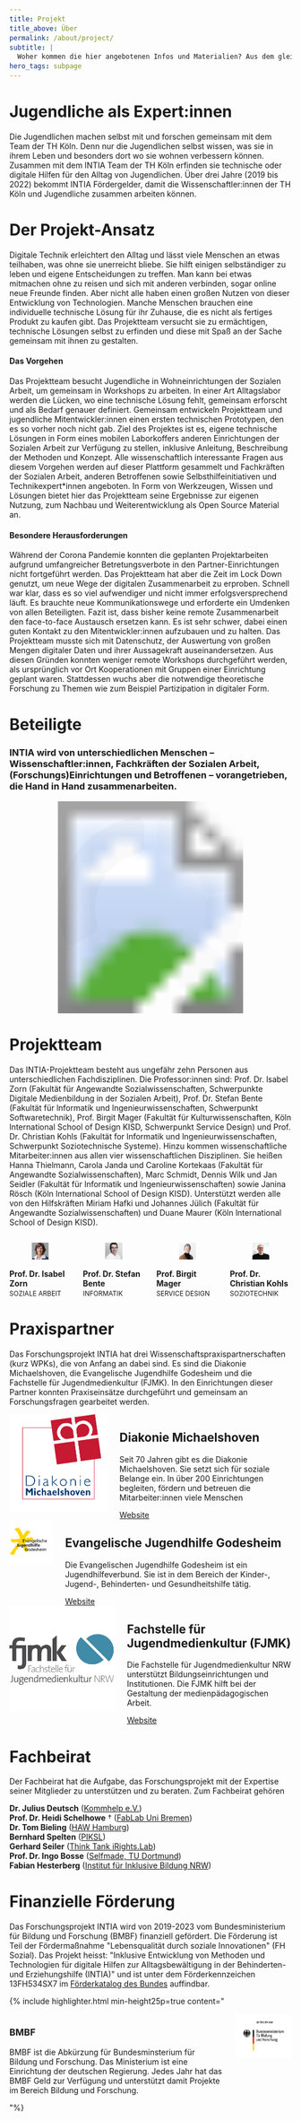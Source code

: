 ```yaml
---
title: Projekt
title_above: Über
permalink: /about/project/
subtitle: |
  Woher kommen die hier angebotenen Infos und Materialien? Aus dem gleichnamigen Forschungsprojekt an der TH Köln. Forschende und benachteiligte Jugendliche erforschen darin gemeinsam, wie Technik den Alltag verbessern kann.
hero_tags: subpage
---
```


# Jugendliche als Expert:innen

Die Jugendlichen machen selbst mit und forschen gemeinsam mit dem Team der TH Köln. Denn nur die Jugendlichen selbst wissen, was sie in ihrem Leben und besonders dort wo sie wohnen verbessern können. Zusammen mit dem INTIA Team der TH Köln erfinden sie technische oder digitale Hilfen für den Alltag von Jugendlichen. Über drei Jahre (2019 bis 2022) bekommt INTIA Fördergelder, damit die Wissenschaftler:innen der TH Köln und Jugendliche zusammen arbeiten können.

# Der Projekt-Ansatz

Digitale Technik erleichtert den Alltag und lässt viele Menschen an etwas teilhaben, was ohne sie unerreicht bliebe. Sie hilft einigen selbständiger zu leben und eigene Entscheidungen zu treffen. Man kann bei etwas mitmachen ohne zu reisen und sich mit anderen verbinden, sogar online neue Freunde finden. Aber nicht alle haben einen großen Nutzen von dieser Entwicklung von Technologien. Manche Menschen brauchen eine individuelle technische Lösung für ihr Zuhause, die es nicht als fertiges Produkt zu kaufen gibt. Das Projektteam versucht sie zu ermächtigen, technische Lösungen selbst zu erfinden und diese mit Spaß an der Sache gemeinsam mit ihnen zu gestalten.

#### Das Vorgehen

Das Projektteam besucht Jugendliche in Wohneinrichtungen der Sozialen Arbeit, um gemeinsam in Workshops zu arbeiten. In einer Art Alltagslabor werden die Lücken, wo eine technische Lösung fehlt, gemeinsam erforscht und als Bedarf genauer definiert. Gemeinsam entwickeln Projektteam und jugendliche Mitentwickler:innen einen ersten technischen Prototypen, den es so vorher noch nicht gab. Ziel des Projektes ist es, eigene technische Lösungen in Form eines mobilen Laborkoffers anderen Einrichtungen der Sozialen Arbeit zur Verfügung zu stellen, inklusive Anleitung, Beschreibung der Methoden und Konzept. Alle wissenschaftlich interessante Fragen aus diesem Vorgehen werden auf dieser Plattform gesammelt und Fachkräften der Sozialen Arbeit, anderen Betroffenen sowie Selbsthilfeinitiativen und Technikexpert\*innen angeboten. In Form von Werkzeugen, Wissen und Lösungen bietet hier das Projektteam seine Ergebnisse zur eigenen Nutzung, zum Nachbau und Weiterentwicklung als Open Source Material an.

#### Besondere Herausforderungen

Während der Corona Pandemie konnten die geplanten Projektarbeiten aufgrund umfangreicher Betretungsverbote in den Partner-Einrichtungen nicht fortgeführt werden. Das Projektteam hat aber die Zeit im Lock Down genutzt, um neue Wege der digitalen Zusammenarbeit zu erproben. Schnell war klar, dass es so viel aufwendiger und nicht immer erfolgsversprechend läuft. Es brauchte neue Kommunikationswege und erforderte ein Umdenken von allen Beteiligten. Fazit ist, dass bisher keine remote Zusammenarbeit den face-to-face Austausch ersetzen kann. Es ist sehr schwer, dabei einen guten Kontakt zu den Mitentwickler:innen aufzubauen und zu halten. Das Projektteam musste sich mit Datenschutz, der Auswertung von großen Mengen digitaler Daten und ihrer Aussagekraft auseinandersetzen. Aus diesen Gründen konnten weniger remote Workshops durchgeführt werden, als ursprünglich vor Ort Kooperationen mit Gruppen einer Einrichtung geplant waren. Stattdessen wuchs aber die notwendige theoretische Forschung zu Themen wie zum Beispiel Partizipation in digitaler Form.

# Beteiligte

### INTIA wird von unterschiedlichen Menschen – Wissenschaftler:innen, Fachkräften der Sozialen Arbeit, (Forschungs)Einrichtungen und Betroffenen – vorangetrieben, die Hand in Hand zusammenarbeiten.

<!-- <img src="/assets/img/about/netzwerkgrafik.png" alt="placeholder" class="content_image" > -->

<svg style="width: 75%; text-align: center; margin-left: auto; margin-right: auto; display: block;" version="1.1" xmlns="http://www.w3.org/2000/svg"  viewBox="0 0 2500 2500">
  <image width="2500" height="2500" href="/assets/img/about/netzwerkgrafik.png"></image>

  <defs>
    <style>
      polygon:hover {
	    cursor:pointer;
	  }
      polygon {
        opacity: 0.01;
      }
    </style>
  </defs>

  <a xlink:href="#fjmk">
   <polygon points="1325,233,1326,234,1323,554,1365,611,1517,654,1641,729,1713,723,1921,482,1920,405,1714,273,1548,210,1398,179,1325,235" />
  </a>
  <a xlink:href="#godesheim">
   <polygon points="1959,498,1960,499,1740,752,1735,812,1818,923,1877,1059,1951,1091,2251,1042,2301,971,2200,724,2041,509,1962,499,1956,502" />
  </a>
  <a xlink:href="#michaelshoven">
   <polygon points="1903,1185,1904,1186,1899,1349,1869,1483,1893,1547,2160,1702,2259,1675,2328,1425,2333,1128,2259,1079,1946,1131,1905,1186" />
  </a>
  <a xlink:href="#bmbf">
   <polygon points="1771,1641,1766,1649,1627,1757,1523,1814,1488,1881,1588,2189,1688,2213,1927,2080,2112,1893,2087,1800,1833,1636,1768,1643" />
  </a>
  <a xlink:href="#fachbeirat">
   <polygon points="1171,236,1174,253,1175,559,1129,612,931,679,742,837,638,1015,593,1202,603,1365,632,1480,601,1553,325,1705,244,1677,169,1385,173,1133,198,975,316,696,416,551,527,442,637,357,802,267,1028,191,1103,177,1174,247" />
  </a>
  <a xlink:href="#fachbeirat">
   <polygon points="1171,236,1174,253,1175,559,1129,612,931,679,742,837,638,1015,593,1202,603,1365,632,1480,601,1553,325,1705,244,1677,169,1385,173,1133,198,975,316,696,416,551,527,442,637,357,802,267,1028,191,1103,177,1174,247" />
  </a>
  <a xlink:href="#intia">
    <circle cx="1249" cy="1235" r="488" opacity="0" />
  </a>
</svg>

<a id="intia" class="anchor"></a>

<div class="highlighter">

# Projektteam

Das INTIA-Projektteam besteht aus ungefähr zehn Personen aus unterschiedlichen Fachdisziplinen. Die Professor:innen sind: Prof. Dr. lsabel Zorn (Fakultät für Angewandte Sozialwissenschaften, Schwerpunkte Digitale Medienbildung in der Sozialen Arbeit), Prof. Dr. Stefan Bente (Fakultät für lnformatik und lngenieurwissenschaften, Schwerpunkt Softwaretechnik), Prof. Birgit Mager (Fakultät für Kulturwissenschaften, Köln lnternational School of Design KISD, Schwerpunkt Service Design) und Prof. Dr. Christian Kohls (Fakultät for lnformatik und lngenieurwissenschaften, Schwerpunkt Soziotechnische Systeme). Hinzu kommen wissenschaftliche Mitarbeiter:innen aus allen vier wissenschaftlichen Disziplinen. Sie heißen Hanna Thielmann, Carola Janda und Caroline Kortekaas (Fakultät für Angewandte Sozialwissenschaften), Marc Schmidt, Dennis Wilk und Jan Seidler (Fakultät für lnformatik und lngenieurwissenschaften) sowie Janina Rösch (Köln lnternational School of Design KISD). Unterstützt werden alle von den Hilfskräften Miriam Hafki und Johannes Jülich (Fakultät für Angewandte Sozialwissenschaften) und Duane Maurer (Köln lnternational School of Design KISD).

<div class='columns'>
<div class='column is-one-quarter has-text-centered'>
  <figure class='image'>
    <img class='with-zone is-rounded' src='/assets/img/about/team/IZ.jpg'>
  </figure>
      <strong>Prof. Dr. Isabel Zorn</strong>
      <br>
      <small>SOZIALE ARBEIT</small>
</div>
<div class='column is-one-quarter has-text-centered'>
  <figure class='image'>
    <img class='with-zone is-rounded' src='/assets/img/about/team/SB.jpg'>
  </figure>
      <strong>Prof. Dr. Stefan Bente</strong>
      <br>
      <small>INFORMATIK</small>
</div>
<div class='column is-one-quarter has-text-centered'>
  <figure class='image'>
    <img class='with-zone is-rounded' src='/assets/img/about/team/BM.jpg'>
  </figure>
      <strong>Prof. Birgit Mager</strong>
      <br>
      <small>SERVICE DESIGN</small>
</div>
<div class='column is-one-quarter has-text-centered'>
  <figure class='image'>
    <img class='with-zone is-rounded' src='/assets/img/about/team/CK.jpg'>
  </figure>
      <strong>Prof. Dr. Christian Kohls</strong>
      <br>
      <small>SOZIOTECHNIK</small>
</div>
</div>

</div>

<div class="highlighter">

# Praxispartner

Das Forschungsprojekt INTIA hat drei Wissenschaftspraxispartnerschaften (kurz WPKs), die von Anfang an dabei sind. Es sind die Diakonie Michaelshoven, die Evangelische Jugendhilfe Godesheim und die Fachstelle für Jugendmedienkultur (FJMK). In den Einrichtungen dieser Partner konnten Praxiseinsätze durchgeführt und gemeinsam an Forschungsfragen gearbeitet werden.

<div class="columns">       
  <div class="column is-4 is-round is-centered">
    <img src="/assets/img/logos/diakonie_michaelshoven.png" alt="placeholder" class="">
  </div>
<div class="column">

<a id="michaelshoven" class="anchor"></a>

## Diakonie Michaelshoven

Seit 70 Jahren gibt es die Diakonie Michaelshoven. Sie setzt sich für soziale Belange ein. In über 200 Einrichtungen begleiten, fördern und betreuen die Mitarbeiter:innen viele Menschen

  <a href="https://www.diakonie-michaelshoven.de/" class="button is-rounded is-dark">
      <span>Website</span>
      <span class="icon is-small">
        <i class="fas fa-external-link-alt fa-xs"></i>
      </span>
  </a>
  <div class="clear"></div>                          
  </div>
  </div>

  <div class="columns">       
  <div class="column is-4 is-round is-centered">
    <img src="/assets/img/logos/ev_jugendhilfe_godesheim.png" alt="placeholder" class="">
  </div>
<div class="column">

<a id="godesheim" class="anchor"></a>

## Evangelische Jugendhilfe Godesheim

Die Evangelischen Jugendhilfe Godesheim ist ein Jugendhilfeverbund. Sie ist in dem Bereich der Kinder-, Jugend-, Behinderten- und Gesundheitshilfe tätig.

  <a href="https://www.godesheim.de/" class="button is-rounded is-dark">
      <span>Website</span>
      <span class="icon is-small">
        <i class="fas fa-external-link-alt fa-xs"></i>
      </span>
  </a>
  <div class="clear"></div>                          
  </div>
  </div>

  <div class="columns">       
  <div class="column is-4 is-round is-centered">
    <img src="/assets/img/logos/fjmk.png" alt="placeholder" class="">
  </div>
<div class="column">

<a id="fjmk" class="anchor"></a>

## Fachstelle für Jugendmedienkultur (FJMK)

Die Fachstelle für Jugendmedienkultur NRW unterstützt Bildungseinrichtungen und Institutionen. Die FJMK hilft bei der Gestaltung der medienpädagogischen Arbeit.

  <a href="https://www.jugendmedienkultur-nrw.de/" class="button is-rounded is-dark">
      <span>Website</span>
      <span class="icon is-small">
        <i class="fas fa-external-link-alt fa-xs"></i>
      </span>
  </a>
  <div class="clear"></div>                          
  </div>
  </div>

</div>

<a id="fachbeirat" class="anchor"></a>

<div class="highlighter">

# Fachbeirat

Der Fachbeirat hat die Aufgabe, das Forschungsprojekt mit der Expertise seiner Mitglieder zu unterstützen und zu beraten. Zum Fachbeirat gehören 

<strong>Dr. Julius Deutsch</strong> (<a href="https://www.kommhelp.de/" class="normal">Kommhelp e.V.</a>)<br>
<strong>Prof. Dr. Heidi Schelhowe</strong> † (<a href="https://www.uni-bremen.de/kooperationen/uni-schule/schuelerinnen-und-schueler/mathematik-und-informatik-trifft-schule-mit-schule/fablab" class="normal">FabLab Uni Bremen</a>)<br>
<strong>Dr. Tom Bieling</strong> (<a href="https://www.haw-hamburg.de/" class="normal">HAW Hamburg</a>)<br>
<strong>Bernhard Spelten</strong> (<a href="https://piksl.net/ed/" class="normal">PIKSL</a>)<br>
<strong>Gerhard Seiler</strong> (<a href="https://www.irights-lab.de/" class="normal">Think Tank iRights.Lab</a>)<br>
<strong>Prof. Dr. Ingo Bosse</strong> (<a href="https://kme.reha.tu-dortmund.de/forschung/projekte/abgeschlossene-projekte/selfmade/" class="normal">Selfmade, TU Dortmund</a>)<br>
<strong>Fabian Hesterberg</strong> (<a href="https://nrw.inklusive-bildung.org/" class="normal">Institut für Inklusive Bildung NRW</a>)<br>

</div>

# Finanzielle Förderung

Das Forschungsprojekt INTIA wird von 2019-2023 vom Bundesministerium für Bildung und Forschung (BMBF) finanziell gefördert. Die Förderung ist Teil der Fördermaßnahme "Lebensqualität durch soziale Innovationen" (FH Sozial). Das Projekt heisst: "Inklusive Entwicklung von Methoden und Technologien für digitale Hilfen zur Alltagsbewältigung in der Behinderten- und Erziehungshilfe (INTIA)" und ist unter dem Förderkennzeichen 13FH534SX7 im [Förderkatalog des Bundes](https://foerderportal.bund.de/foekat/jsp/StartAction.do?actionMode=list) auffindbar.

<a id="bmbf" class="anchor"></a>

{% include highlighter.html min-height25p=true content="

<div class='columns'>
<div class='column'>

### BMBF

BMBF ist die Abkürzung für Bundesminsterium für Bildung und Forschung. Das Ministerium ist eine Einrichtung der deutschen Regierung. Jedes Jahr hat das BMBF Geld zur Verfügung und unterstützt damit Projekte im Bereich Bildung und Forschung.

</div>
<div class='column'>
  <img class='with-zone' src='/assets/img/logos/BMBF_logo.jpg' style='padding-right: 0rem;'>
</div>
</div>
"%}
